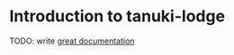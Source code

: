 # Introduction to tanuki-lodge

TODO: write [great documentation](http://jacobian.org/writing/what-to-write/)

